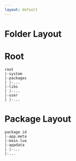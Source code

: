 ```yaml
---
layout: default
---
```


# Folder Layout

# Root

```
root
|-system
|-packages
| |-...
|-libs
| |-...
|-user
| |-...
```

# Package Layout

```
package id
|-app.meta
|-main.lua
|-appdata
| |-...
|-...
```
